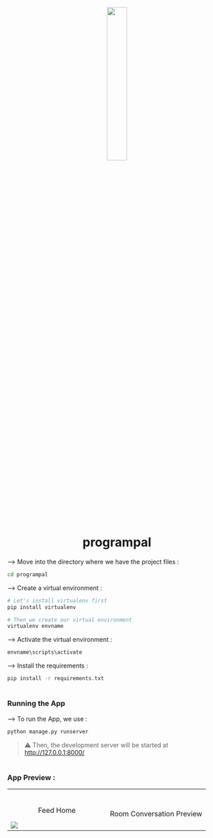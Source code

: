 <div align="center">
<img width="30%" src="https">

# programpal
</div>


--> Move into the directory where we have the project files : 
```bash
cd programpal

```

--> Create a virtual environment :
```bash
# Let's install virtualenv first
pip install virtualenv

# Then we create our virtual environment
virtualenv envname

```

--> Activate the virtual environment :
```bash
envname\scripts\activate

```

--> Install the requirements :
```bash
pip install -r requirements.txt

```

#

### Running the App

--> To run the App, we use :
```bash
python manage.py runserver

```

> ⚠ Then, the development server will be started at http://127.0.0.1:8000/

#

### App Preview :

<table width="100%"> 
<tr>
<td width="50%">      
&nbsp; 
<br>
<p align="center">
  Feed Home
</p>
  <img src="https://github.com/hrikeshyadav/programpal/assets/118671176/70b25b29-7977-43a9-9dfd-da8b80dd35f6">

</td> 
<td width="50%">
<br>
<p align="center">
  Room Conversation Preview
</p>
<img src="">  
</td>
</table>


